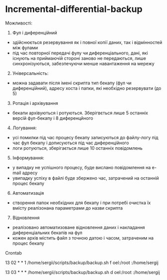 # Incremental-differential-backup

Можливості:

1. Фул і диференційний
- здійснюється резервування як і повної копії даних, так і відмінностей між фулами
- під час повторної передачі фулу чи диференціального, дані, які існують на приймаючій стороні заново не передаються, лише синхронізуються, забезпечуючи менше навантаження на мережу

2. Універсальність: 
- можна задавати після імені скрипта тип бекапу (фул чи диференційний), адресу хоста і папки, які необхідно резервувати (до 5)

3. Ротація і архівування
- бекапи архівуються і ротуються. Зберігвється лише 5 останніх версій фул-бекапу і 8 диференцйного

4. Логування:
- усі помилки під час процесу бекапу записуються до файлу-логу під час фул бекапу і дописуються під час диференційного
- логи ротуються, зберігається лише 10 останніх повідомлень 

5. Інформування:
- у випадку не успішного процесу, буде вислано повідомлення на e-mail адресу
- увипадку успіху в файлі буде збержено час, затрачений на останній процес бекапу

6. Автоматизація 
- створення папок необхідних для бекапу і при потребі очистка їх вмісту реалізонана параметрами до назви скрипта

7. Відновлення
- реалізовано автоматизоване відновлення даних і накладання диференціальних бекапів на фул
- кожен архів містить файл з точною датою і часом, затраченим на процес бекапу

Crontab

13 02 * * 1 /home/sergii/scripts/backup/backup.sh f oel:/root :/home/sergij

13 03 * * * /home/sergii/scripts/backup/backup.sh d oel:/root :/home/sergij
